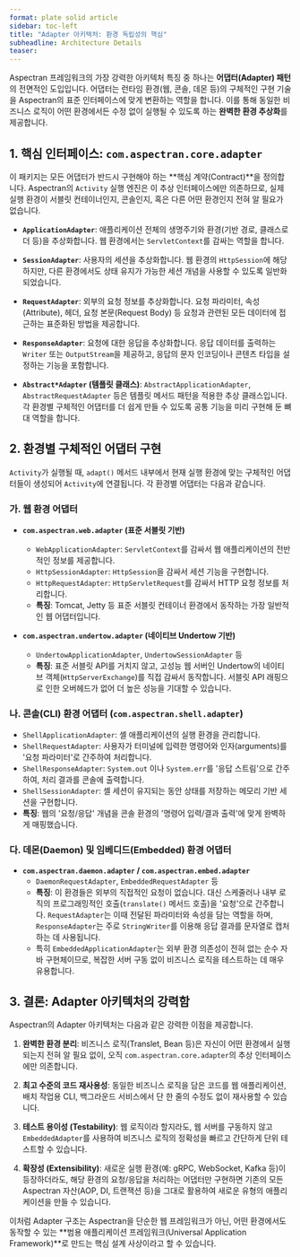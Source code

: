 ```yaml
---
format: plate solid article
sidebar: toc-left
title: "Adapter 아키텍처: 환경 독립성의 핵심"
subheadline: Architecture Details
teaser:
---
```


Aspectran 프레임워크의 가장 강력한 아키텍처 특징 중 하나는 **어댑터(Adapter) 패턴**의 전면적인 도입입니다. 어댑터는 런타임 환경(웹, 콘솔, 데몬 등)의 구체적인 구현 기술을 Aspectran의 표준 인터페이스에 맞게 변환하는 역할을 합니다. 이를 통해 동일한 비즈니스 로직이 어떤 환경에서든 수정 없이 실행될 수 있도록 하는 **완벽한 환경 추상화**를 제공합니다.

## 1. 핵심 인터페이스: `com.aspectran.core.adapter`

이 패키지는 모든 어댑터가 반드시 구현해야 하는 **핵심 계약(Contract)**을 정의합니다. Aspectran의 `Activity` 실행 엔진은 이 추상 인터페이스에만 의존하므로, 실제 실행 환경이 서블릿 컨테이너인지, 콘솔인지, 혹은 다른 어떤 환경인지 전혀 알 필요가 없습니다.

-   **`ApplicationAdapter`**: 애플리케이션 전체의 생명주기와 환경(기반 경로, 클래스로더 등)을 추상화합니다. 웹 환경에서는 `ServletContext`를 감싸는 역할을 합니다.

-   **`SessionAdapter`**: 사용자의 세션을 추상화합니다. 웹 환경의 `HttpSession`에 해당하지만, 다른 환경에서도 상태 유지가 가능한 세션 개념을 사용할 수 있도록 일반화되었습니다.

-   **`RequestAdapter`**: 외부의 요청 정보를 추상화합니다. 요청 파라미터, 속성(Attribute), 헤더, 요청 본문(Request Body) 등 요청과 관련된 모든 데이터에 접근하는 표준화된 방법을 제공합니다.

-   **`ResponseAdapter`**: 요청에 대한 응답을 추상화합니다. 응답 데이터를 출력하는 `Writer` 또는 `OutputStream`을 제공하고, 응답의 문자 인코딩이나 콘텐츠 타입을 설정하는 기능을 포함합니다.

-   **`Abstract*Adapter` (템플릿 클래스)**: `AbstractApplicationAdapter`, `AbstractRequestAdapter` 등은 템플릿 메서드 패턴을 적용한 추상 클래스입니다. 각 환경별 구체적인 어댑터를 더 쉽게 만들 수 있도록 공통 기능을 미리 구현해 둔 뼈대 역할을 합니다.

## 2. 환경별 구체적인 어댑터 구현

`Activity`가 실행될 때, `adapt()` 메서드 내부에서 현재 실행 환경에 맞는 구체적인 어댑터들이 생성되어 `Activity`에 연결됩니다. 각 환경별 어댑터는 다음과 같습니다.

### 가. 웹 환경 어댑터

-   **`com.aspectran.web.adapter` (표준 서블릿 기반)**
    -   `WebApplicationAdapter`: `ServletContext`를 감싸서 웹 애플리케이션의 전반적인 정보를 제공합니다.
    -   `HttpSessionAdapter`: `HttpSession`을 감싸서 세션 기능을 구현합니다.
    -   `HttpRequestAdapter`: `HttpServletRequest`를 감싸서 HTTP 요청 정보를 처리합니다.
    -   **특징**: Tomcat, Jetty 등 표준 서블릿 컨테이너 환경에서 동작하는 가장 일반적인 웹 어댑터입니다.

-   **`com.aspectran.undertow.adapter` (네이티브 Undertow 기반)**
    -   `UndertowApplicationAdapter`, `UndertowSessionAdapter` 등
    -   **특징**: 표준 서블릿 API를 거치지 않고, 고성능 웹 서버인 Undertow의 네이티브 객체(`HttpServerExchange`)를 직접 감싸서 동작합니다. 서블릿 API 래핑으로 인한 오버헤드가 없어 더 높은 성능을 기대할 수 있습니다.

### 나. 콘솔(CLI) 환경 어댑터 (`com.aspectran.shell.adapter`)

-   `ShellApplicationAdapter`: 셸 애플리케이션의 실행 환경을 관리합니다.
-   `ShellRequestAdapter`: 사용자가 터미널에 입력한 명령어와 인자(arguments)를 '요청 파라미터'로 간주하여 처리합니다.
-   `ShellResponseAdapter`: `System.out` 이나 `System.err`를 '응답 스트림'으로 간주하여, 처리 결과를 콘솔에 출력합니다.
-   `ShellSessionAdapter`: 셸 세션이 유지되는 동안 상태를 저장하는 메모리 기반 세션을 구현합니다.
-   **특징**: 웹의 '요청/응답' 개념을 콘솔 환경의 '명령어 입력/결과 출력'에 맞게 완벽하게 매핑했습니다.

### 다. 데몬(Daemon) 및 임베디드(Embedded) 환경 어댑터

-   **`com.aspectran.daemon.adapter` / `com.aspectran.embed.adapter`**
    -   `DaemonRequestAdapter`, `EmbeddedRequestAdapter` 등
    -   **특징**: 이 환경들은 외부의 직접적인 요청이 없습니다. 대신 스케줄러나 내부 로직의 프로그래밍적인 호출(`translate()` 메서드 호출)을 '요청'으로 간주합니다. `RequestAdapter`는 이때 전달된 파라미터와 속성을 담는 역할을 하며, `ResponseAdapter`는 주로 `StringWriter`를 이용해 응답 결과를 문자열로 캡처하는 데 사용됩니다.
    -   특히 `EmbeddedApplicationAdapter`는 외부 환경 의존성이 전혀 없는 순수 자바 구현체이므로, 복잡한 서버 구동 없이 비즈니스 로직을 테스트하는 데 매우 유용합니다.

## 3. 결론: Adapter 아키텍처의 강력함

Aspectran의 Adapter 아키텍처는 다음과 같은 강력한 이점을 제공합니다.

1.  **완벽한 환경 분리**: 비즈니스 로직(Translet, Bean 등)은 자신이 어떤 환경에서 실행되는지 전혀 알 필요 없이, 오직 `com.aspectran.core.adapter`의 추상 인터페이스에만 의존합니다.

2.  **최고 수준의 코드 재사용성**: 동일한 비즈니스 로직을 담은 코드를 웹 애플리케이션, 배치 작업용 CLI, 백그라운드 서비스에서 단 한 줄의 수정도 없이 재사용할 수 있습니다.

3.  **테스트 용이성 (Testability)**: 웹 로직이라 할지라도, 웹 서버를 구동하지 않고 `EmbeddedAdapter`를 사용하여 비즈니스 로직의 정확성을 빠르고 간단하게 단위 테스트할 수 있습니다.

4.  **확장성 (Extensibility)**: 새로운 실행 환경(예: gRPC, WebSocket, Kafka 등)이 등장하더라도, 해당 환경의 요청/응답을 처리하는 어댑터만 구현하면 기존의 모든 Aspectran 자산(AOP, DI, 트랜잭션 등)을 그대로 활용하여 새로운 유형의 애플리케이션을 만들 수 있습니다.

이처럼 Adapter 구조는 Aspectran을 단순한 웹 프레임워크가 아닌, 어떤 환경에서도 동작할 수 있는 **범용 애플리케이션 프레임워크(Universal Application Framework)**로 만드는 핵심 설계 사상이라고 할 수 있습니다.
